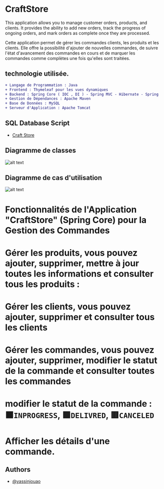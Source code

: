 # CraftStore
This application allows you to manage customer orders, products, and clients. It provides the ability to add new orders, track the progress of ongoing orders, and mark orders as complete once they are processed.

Cette application permet de gérer les commandes clients, les produits et les clients. Elle offre la possibilité d'ajouter de nouvelles commandes, de suivre l'état d'avancement des commandes en cours et de marquer les commandes comme complètes une fois qu'elles sont traitées.
## technologie utilisée.
```diff
+ Langage de Programmation : Java
+ Frontend : Thymeleaf pour les vues dynamiques
+ Backend : Spring Core ( IOC , DI ) - Spring MVC - Hibernate - Spring Data JPA
+ Gestion de Dépendances : Apache Maven
+ Base de Données : MySQL
+ Serveur d'Application : Apache Tomcat
```
## SQL Database Script
- [Craft Store](https://github.com/yassinjouao/CraftStore/blob/master/ordercraft.sql)

## Diagramme de classes
![alt text](https://imagizer.imageshack.com/v2/1024x768q70/922/rdQQQ9.png)

## Diagramme de cas d'utilisation
![alt text](https://imagizer.imageshack.com/v2/1024x768q70/922/3HZogx.png)

# Fonctionnalités de l'Application "CraftStore" (Spring Core) pour la Gestion des Commandes

# Gérer les produits, vous pouvez ajouter, supprimer, mettre à jour toutes les informations et consulter tous les produits :

# Gérer les clients, vous pouvez ajouter, supprimer et consulter tous les clients


# Gérer les commandes, vous pouvez ajouter, supprimer, modifier le statut de la commande et consulter toutes les commandes

# modifier le statut de la commande : 🟧`INPROGRESS`, 🟩`DELIVRED`, 🟥`CANCELED`

# Afficher les détails d'une commande.
## Authors
- [@yassinjouao](https://github.com/yassinjouao)
